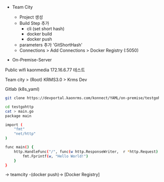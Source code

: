 
- Team City
	- Project 생성
	- Build Step 추가
		- cli (set short hash)
		- docker build
		- docker push
	- parameters 추가 'GitShortHash'
	- Connections > Add Connections > Docker Registry (:5050)


- On-Premise-Server

Public wifi	kaonmedia	172.16.6.77 테스트




Team city > (Root) KRMS3.0 > Krms Dev

Gitlab (k8s_yaml)

```sh
git clone https://devportal.kaonrms.com/konnect/YAML/on-premise/testgohttp.git

cd testgohttp
cat > main.go
package main

import (
	"fmt"
	"net/http"
)

func main() {
	http.HandleFunc("/", func(w http.ResponseWriter,  r *http.Request) {
		fmt.Fprintf(w, "Hello World!")
	}
}
```

-> teamcity -(docker push)-> [Docker Registry]


